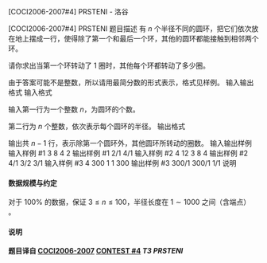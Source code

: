 



[COCI2006-2007#4] PRSTENI - 洛谷














[COCI2006-2007#4] PRSTENI
题目描述
有 $n$ 个半径不同的圆环，把它们依次放在地上摆成一行，使得除了第一个和最后一个环，其他的圆环都能接触到相邻两个环。

请你求出当第一个环转动了 $1$ 圈时，其他每个环都转动了多少圈。

由于答案可能不是整数，所以请用最简分数的形式表示，格式见样例。
输入输出格式
输入格式

输入第一行为一个整数 $n$，为圆环的个数。

第二行为 $n$ 个整数，依次表示每个圆环的半径。
输出格式

输出共 $n-1$ 行，表示除第一个圆环外，其他圆环所转动的圈数。
输入输出样例
输入样例 #1
3
8 4 2
输出样例 #1
2/1
4/1
输入样例 #2
4
12 3 8 4
输出样例 #2
4/1
3/2
3/1
输入样例 #3
4
300 1 1 300
输出样例 #3
300/1
300/1
1/1
说明
#### 数据规模与约定

对于 $100\%$ 的数据，保证 $3\le n\le 100$，半径长度在 $1\sim 1000$ 之间（含端点） 。

#### 说明

**题目译自 [COCI2006-2007](https://hsin.hr/coci/archive/2006_2007/) [CONTEST #4](https://hsin.hr/coci/archive/2006_2007/contest4_tasks.pdf) *T3 PRSTENI***






